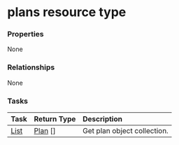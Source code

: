 # plans resource type



### Properties
None

### Relationships
None


### Tasks

| Task		   | Return Type	|Description|
|:---------------|:--------|:----------|
|[List](../api/plan_list.md) | [Plan](plan.md) [] |Get plan object collection. |

<!-- uuid: 5e89f9fd-55b5-4ffd-bf6e-1dab0df1924f
2015-10-09 18:31:37 UTC -->
